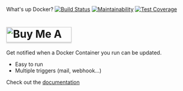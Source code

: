 What's up Docker?
  [![Build Status](https://travis-ci.org/fmartinou/whats-up-docker.svg?branch=master)](https://travis-ci.org/fmartinou/whats-up-docker)
  [![Maintainability](https://api.codeclimate.com/v1/badges/77856ed9690c0f5d81d7/maintainability)](https://codeclimate.com/github/fmartinou/whats-up-docker/maintainability)
  [![Test Coverage](https://api.codeclimate.com/v1/badges/77856ed9690c0f5d81d7/test_coverage)](https://codeclimate.com/github/fmartinou/whats-up-docker/test_coverage)
  
<a href="https://www.buymeacoffee.com/61rUNMm" target="_blank"><img src="https://www.buymeacoffee.com/assets/img/custom_images/orange_img.png" alt="Buy Me A Coffee" style="height: 41px !important;width: 174px !important;box-shadow: 0px 3px 2px 0px rgba(190, 190, 190, 0.5) !important;-webkit-box-shadow: 0px 3px 2px 0px rgba(190, 190, 190, 0.5) !important;" ></a>
===========================================

Get notified when a Docker Container you run can be updated.

- Easy to run
- Multiple triggers (mail, webhook...)

Check out the [documentation](https://fmartinou.github.io/whats-up-docker/)
